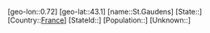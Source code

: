 ﻿---
location: [43.1,0.72]
type: City
tags:
- geo/City


SpocWebEntityId: 34455
isDeleted: false
confidential: public

---
[geo-lon::0.72]
[geo-lat::43.1]
[name::St.Gaudens]
[State::]
[Country::[France](geo/Continent/Europe/France.md)]
[StateId::]
[Population::]
[Unknown::]

